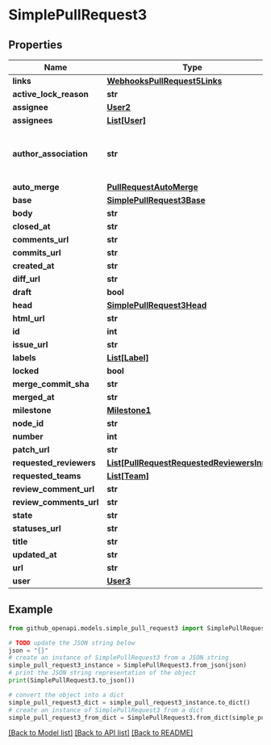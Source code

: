 # SimplePullRequest3


## Properties

Name | Type | Description | Notes
------------ | ------------- | ------------- | -------------
**links** | [**WebhooksPullRequest5Links**](WebhooksPullRequest5Links.md) |  | 
**active_lock_reason** | **str** |  | 
**assignee** | [**User2**](User2.md) |  | 
**assignees** | [**List[User]**](User.md) |  | 
**author_association** | **str** | How the author is associated with the repository. | 
**auto_merge** | [**PullRequestAutoMerge**](PullRequestAutoMerge.md) |  | 
**base** | [**SimplePullRequest3Base**](SimplePullRequest3Base.md) |  | 
**body** | **str** |  | 
**closed_at** | **str** |  | 
**comments_url** | **str** |  | 
**commits_url** | **str** |  | 
**created_at** | **str** |  | 
**diff_url** | **str** |  | 
**draft** | **bool** |  | 
**head** | [**SimplePullRequest3Head**](SimplePullRequest3Head.md) |  | 
**html_url** | **str** |  | 
**id** | **int** |  | 
**issue_url** | **str** |  | 
**labels** | [**List[Label]**](Label.md) |  | 
**locked** | **bool** |  | 
**merge_commit_sha** | **str** |  | 
**merged_at** | **str** |  | 
**milestone** | [**Milestone1**](Milestone1.md) |  | 
**node_id** | **str** |  | 
**number** | **int** |  | 
**patch_url** | **str** |  | 
**requested_reviewers** | [**List[PullRequestRequestedReviewersInner]**](PullRequestRequestedReviewersInner.md) |  | 
**requested_teams** | [**List[Team]**](Team.md) |  | 
**review_comment_url** | **str** |  | 
**review_comments_url** | **str** |  | 
**state** | **str** |  | 
**statuses_url** | **str** |  | 
**title** | **str** |  | 
**updated_at** | **str** |  | 
**url** | **str** |  | 
**user** | [**User3**](User3.md) |  | 

## Example

```python
from github_openapi.models.simple_pull_request3 import SimplePullRequest3

# TODO update the JSON string below
json = "{}"
# create an instance of SimplePullRequest3 from a JSON string
simple_pull_request3_instance = SimplePullRequest3.from_json(json)
# print the JSON string representation of the object
print(SimplePullRequest3.to_json())

# convert the object into a dict
simple_pull_request3_dict = simple_pull_request3_instance.to_dict()
# create an instance of SimplePullRequest3 from a dict
simple_pull_request3_from_dict = SimplePullRequest3.from_dict(simple_pull_request3_dict)
```
[[Back to Model list]](../README.md#documentation-for-models) [[Back to API list]](../README.md#documentation-for-api-endpoints) [[Back to README]](../README.md)



